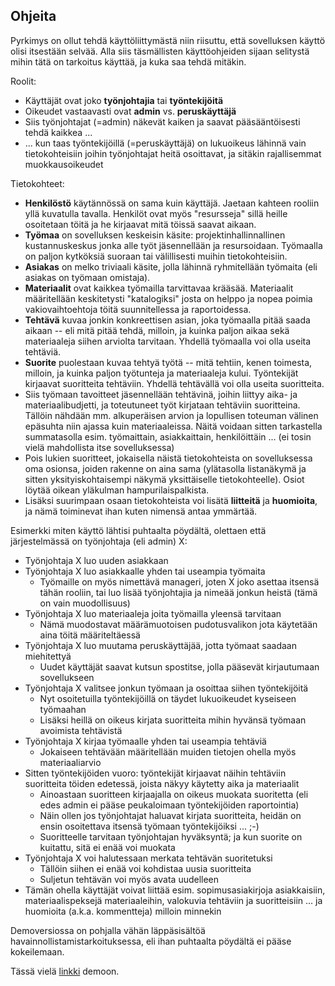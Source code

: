 ## Ohjeita

Pyrkimys on ollut tehdä käyttöliittymästä niin riisuttu, että sovelluksen käyttö
olisi itsestään selvää. Alla siis täsmällisten käyttöohjeiden sijaan selitystä
mihin tätä on tarkoitus käyttää, ja kuka saa tehdä mitäkin.

Roolit:
- Käyttäjät ovat joko **työnjohtajia** tai **työntekijöitä**
- Oikeudet vastaavasti ovat **admin** vs. **peruskäyttäjä**
- Siis työnjohtajat (=admin) näkevät kaiken ja saavat pääsääntöisesti tehdä
  kaikkea ...
- ... kun taas työntekijöillä (=peruskäyttäjä) on lukuoikeus lähinnä vain
  tietokohteisiin joihin työnjohtajat heitä osoittavat, ja sitäkin rajallisemmat
  muokkausoikeudet

Tietokohteet:
- **Henkilöstö** käytännössä on sama kuin käyttäjä. Jaetaan kahteen rooliin yllä
  kuvatulla tavalla. Henkilöt ovat myös "resursseja" sillä heille osoitetaan
  töitä ja he kirjaavat mitä töissä saavat aikaan.
- **Työmaa** on sovelluksen keskeisin käsite: projektinhallinnallinen
  kustannuskeskus jonka alle työt jäsennellään ja resursoidaan. Työmaalla on
  paljon kytköksiä suoraan tai välillisesti muihin tietokohteisiin.
- **Asiakas** on melko triviaali käsite, jolla lähinnä ryhmitellään työmaita
  (eli asiakas on työmaan omistaja).
- **Materiaalit** ovat kaikkea työmailla tarvittavaa krääsää. Materiaalit
  määritellään keskitetysti "katalogiksi" josta on helppo ja nopea poimia
  vakiovaihtoehtoja töitä suunnitellessa ja raportoidessa.
- **Tehtävä** kuvaa jonkin konkreettisen asian, joka työmaalla pitää saada
  aikaan -- eli mitä pitää tehdä, milloin, ja kuinka paljon aikaa sekä
  materiaaleja siihen arviolta tarvitaan. Yhdellä työmaalla voi olla useita
  tehtäviä.
- **Suorite** puolestaan kuvaa tehtyä työtä -- mitä tehtiin, kenen toimesta,
  milloin, ja kuinka paljon työtunteja ja materiaaleja kului. Työntekijät
  kirjaavat suoritteita tehtäviin. Yhdellä tehtävällä voi olla useita
  suoritteita.
- Siis työmaan tavoitteet jäsennellään tehtävinä, joihin liittyy aika- ja
  materiaalibudjetti, ja toteutuneet työt kirjataan tehtäviin suoritteina.
  Tällöin nähdään mm. alkuperäisen arvion ja lopullisen toteuman välinen
  epäsuhta niin ajassa kuin materiaaleissa. Näitä voidaan sitten tarkastella
  summatasolla esim. työmaittain, asiakkaittain, henkilöittäin ... (ei tosin
  vielä mahdollista itse sovelluksessa)
- Pois lukien suoritteet, jokaisella näistä tietokohteista on sovelluksessa oma
  osionsa, joiden rakenne on aina sama (ylätasolla listanäkymä ja sitten
  yksityiskohtaisempi näkymä yksittäiselle tietokohteelle). Osiot löytää oikean
  yläkulman hampurilaispalkista.
- Lisäksi suurimpaan osaan tietokohteista voi lisätä **liitteitä** ja
  **huomioita**, ja nämä toiminevat ihan kuten nimensä antaa ymmärtää.

Esimerkki miten käyttö lähtisi puhtaalta pöydältä, olettaen että järjestelmässä
on työnjohtaja (eli admin) X:
- Työnjohtaja X luo uuden asiakkaan
- Työnjohtaja X luo asiakkaalle yhden tai useampia työmaita
  - Työmaille on myös nimettävä manageri, joten X joko asettaa itsensä tähän
    rooliin, tai luo lisää työnjohtajia ja nimeää jonkun heistä (tämä on vain
    muodollisuus)
- Työnjohtaja X luo materiaaleja joita työmailla yleensä tarvitaan
  - Nämä muodostavat määrämuotoisen pudotusvalikon jota käytetään aina töitä
    määriteltäessä
- Työnjohtaja X luo muutama peruskäyttäjää, jotta työmaat saadaan miehitettyä
  - Uudet käyttäjät saavat kutsun spostitse, jolla pääsevät kirjautumaan
    sovellukseen
- Työnjohtaja X valitsee jonkun työmaan ja osoittaa siihen työntekijöitä
  - Nyt osoitetuilla työntekijöillä on täydet lukuoikeudet kyseiseen työmaahan
  - Lisäksi heillä on oikeus kirjata suoritteita mihin hyvänsä työmaan avoimista
    tehtävistä
- Työnjohtaja X kirjaa työmaalle yhden tai useampia tehtäviä
  - Jokaiseen tehtävään määritellään muiden tietojen ohella myös materiaaliarvio
- Sitten työntekijöiden vuoro: työntekijät kirjaavat näihin tehtäviin
  suoritteita töiden edetessä, joista näkyy käytetty aika ja materiaalit
  - Ainoastaan suoritteen kirjaajalla on oikeus muokata suoritetta (eli edes
    admin ei pääse peukaloimaan työntekijöiden raportointia)
  - Näin ollen jos työnjohtajat haluavat kirjata suoritteita, heidän on ensin
    osoitettava itsensä työmaan työntekijöiksi ... ;-)
  - Suoritteelle tarvitaan työnjohtajan hyväksyntä; ja kun suorite on kuitattu,
    sitä ei enää voi muokata
- Työnjohtaja X voi halutessaan merkata tehtävän suoritetuksi
  - Tällöin siihen ei enää voi kohdistaa uusia suoritteita
  - Suljetun tehtävän voi myös avata uudelleen
- Tämän ohella käyttäjät voivat liittää esim. sopimusasiakirjoja asiakkaisiin,
  materiaalispeksejä materiaaleihin, valokuvia tehtäviin ja suoritteisiin ... ja
  huomioita (a.k.a. kommentteja) milloin minnekin

Demoversiossa on pohjalla vähän läppäsisältöä havainnollistamistarkoituksessa,
eli ihan puhtaalta pöydältä ei pääse kokeilemaan.

Tässä vielä [linkki](https://sauma-demo.herokuapp.com) demoon.
